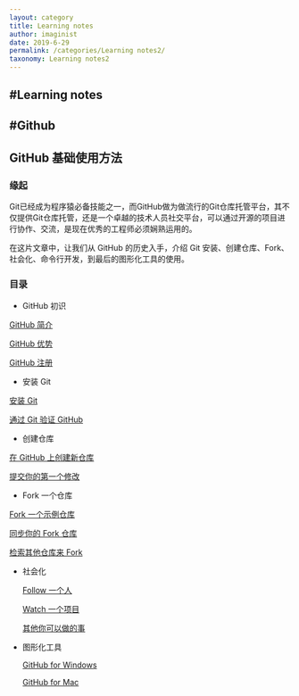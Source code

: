 ```yaml
---
layout: category
title: Learning notes
author: imaginist
date: 2019-6-29
permalink: /categories/Learning notes2/
taxonomy: Learning notes2
---
```


## #Learning notes
## #Github


## GitHub 基础使用方法
### 缘起
Git已经成为程序猿必备技能之一，而GitHub做为做流行的Git仓库托管平台，其不仅提供Git仓库托管，还是一个卓越的技术人员社交平台，可以通过开源的项目进行协作、交流，是现在优秀的工程师必须娴熟运用的。

在这片文章中，让我们从 GitHub 的历史入手，介绍 Git 安装、创建仓库、Fork、社会化、命令行开发，到最后的图形化工具的使用。


### 目录

- GitHub 初识

 [GitHub 简介](https://www.google.com/search?q=%3Ca+href%3D%22the-introduction.html%22%3EGitHub+%E7%AE%80%E4%BB%8B%3C%2Fa%3E&oq=%3Ca+href%3D%22the-introduction.html%22%3EGitHub+%E7%AE%80%E4%BB%8B%3C%2Fa%3E&aqs=chrome..69i57&sourceid=chrome&ie=UTF-8)

 [GitHub 优势](http://wiki.jikexueyuan.com/project/github-basics/the-advantage.html)

 [GitHub 注册](http://wiki.jikexueyuan.com/project/github-basics/sign-up.html)

- 安装 Git


 [安装 Git](http://wiki.jikexueyuan.com/project/github-basics/setup-git.html)



 [通过 Git 验证 GitHub](http://wiki.jikexueyuan.com/project/github-basics/validate-github.html)

- 创建仓库



 [在 GitHub 上创建新仓库](http://wiki.jikexueyuan.com/project/github-basics/creat-new-repo.html)



 [提交你的第一个修改](http://wiki.jikexueyuan.com/project/github-basics/commit-first-change.html)


- Fork 一个仓库


 [Fork 一个示例仓库](http://wiki.jikexueyuan.com/project/github-basics/fork-example-repo.html)
 
 
 
 [同步你的 Fork 仓库](http://wiki.jikexueyuan.com/project/github-basics/fork-synced.html)
 
 
 
 [检索其他仓库来 Fork](http://wiki.jikexueyuan.com/project/github-basics/find-another-repo-fork.html)



- 社会化


  [Follow 一个人](http://wiki.jikexueyuan.com/project/github-basics/follow-a-friend.html)
 
 
 
  [Watch 一个项目](http://wiki.jikexueyuan.com/project/github-basics/watch-project.html)
 
 
 
  [其他你可以做的事](http://wiki.jikexueyuan.com/project/github-basics/do-other-things.html)


- 图形化工具


  [GitHub for Windows](http://wiki.jikexueyuan.com/project/github-basics/github-for-windows.html)
 
 
 
  [GitHub for Mac](http://wiki.jikexueyuan.com/project/github-basics/github-for-mac.html)